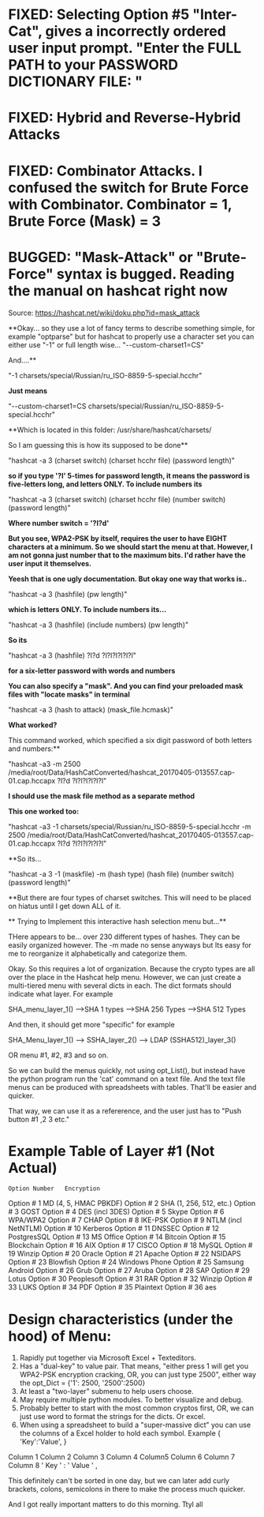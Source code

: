 # FIXED: Selecting Option #5 "Inter-Cat", gives a incorrectly ordered user input prompt. "Enter the FULL PATH to your PASSWORD DICTIONARY FILE: "

# FIXED: Hybrid and Reverse-Hybrid Attacks

# FIXED: Combinator Attacks. I confused the switch for Brute Force with Combinator. Combinator = 1, Brute Force (Mask) = 3

# **BUGGED: "Mask-Attack" or "Brute-Force" syntax is bugged. Reading the manual on hashcat right now**

Source: https://hashcat.net/wiki/doku.php?id=mask_attack

**Okay... so they use a lot of fancy terms to describe something simple, for example "optparse" but for hashcat to properly use a character set you can either use "-1" or full length wise... "--custom-charset1=CS"

And....**

"-1 charsets/special/Russian/ru_ISO-8859-5-special.hcchr"

**Just means**

"--custom-charset1=CS charsets/special/Russian/ru_ISO-8859-5-special.hcchr"

**Which is located in this folder: /usr/share/hashcat/charsets/

So I am guessing this is how its supposed to be done**

"hashcat -a 3 (charset switch) (charset hcchr file) (password length)"

**so if you type '?l' 5-times for password length, it means the password is five-letters long, and letters ONLY. To include numbers its**

"hashcat -a 3 (charset switch) (charset hcchr file) (number switch) (password length)"

**Where number switch = '?l?d'**

**But you see, WPA2-PSK by itself, requires the user to have EIGHT characters at a minimum. So we should start the menu at that. However, I am not gonna just number that to the maximum bits. I'd rather have the user input it themselves.**

**Yeesh that is one ugly documentation. But okay one way that works is..**

"hashcat -a 3 (hashfile) (pw length)" 

**which is letters ONLY. To include numbers its...**

"hashcat -a 3 (hashfile) (include numbers) (pw length)"

**So its**

"hashcat -a 3 (hashfile) ?l?d ?l?l?l?l?l?l"

**for a six-letter password with words and numbers**

**You can also specify a "mask". And you can find your preloaded mask files with "locate masks" in terminal**

"hashcat -a 3 (hash to attack) (mask_file.hcmask)"


**What worked?**

This command worked, which specified a six digit password of both letters and numbers:**

"hashcat -a3 -m 2500 /media/root/Data/HashCatConverted/hashcat_20170405-013557.cap-01.cap.hccapx ?l?d ?l?l?l?l?l?l"

**I should use the mask file method as a separate method** 

**This one worked too:**

"hashcat -a3 -1 charsets/special/Russian/ru_ISO-8859-5-special.hcchr -m 2500 /media/root/Data/HashCatConverted/hashcat_20170405-013557.cap-01.cap.hccapx ?l?d ?l?l?l?l?l?l"

**So its...

"hashcat -a 3 -1 (maskfile) -m (hash type) (hash file) (number switch) (password length)"

**But there are four types of charset switches. This will need to be placed on hiatus until I get down ALL of it.

** Trying to Implement this interactive hash selection menu but...** 

THere appears to be... over 230 different types of hashes. They can be easily organized however. The -m made no sense anyways but Its easy for me to reorganize it alphabetically and categorize them.

Okay. So this requires a lot of organization. Because the crypto types are all over the place in the Hashcat help menu. However, we can just create a multi-tiered menu with several dicts in each. The dict formats should indicate what layer. For example

SHA_menu_layer_1()
-->SHA 1 types
-->SHA 256 Types
-->SHA 512 Types

And then, it should get more "specific"
 for example
 
 SHA_Menu_layer_1() --> SSHA_layer_2() --> LDAP (SSHA512)_layer_3()

OR menu #1, #2, #3 and so on.

So we can build the menus quickly, not using opt_List(), but instead have the python program run the 'cat' command on a text file. And the text file menus can be produced with spreadsheets with tables. That'll be easier and quicker.

That way, we can use it as a refererence, and the user just has to "Push button #1 ,2 3 etc."

# **Example Table of Layer #1** (Not Actual)
	Option Number	Encryption
Option #	1	MD (4, 5, HMAC PBKDF)
Option #	2	SHA (1, 256, 512, etc.)
Option #	3	GOST
Option #	4	DES (incl 3DES)
Option #	5	Skype
Option #	6	WPA/WPA2
Option #	7	CHAP
Option #	8	IKE-PSK
Option #	9	NTLM (incl NetNTLM)
Option #	10	Kerberos
Option #	11	DNSSEC
Option #	12	PostgresSQL
Option #	13	MS Office
Option #	14	Bitcoin
Option #	15	Blockchain
Option #	16	AIX
Option #	17	CISCO
Option #	18	MySQL
Option #	19	Winzip
Option #	20	Oracle
Option #	21	Apache
Option #	22	NSIDAPS
Option #	23	Blowfish
Option #	24	Windows Phone
Option #	25	Samsung Android
Option #	26	Grub
Option #	27	Aruba
Option #	28	SAP
Option #	29	Lotus
Option #	30	Peoplesoft
Option #	31	RAR
Option #	32	Winzip
Option #	33	LUKS
Option #	34	PDF
Option #	35	Plaintext
Option #	36	aes

# Design characteristics (under the hood) of Menu:

1. Rapidly put together via Microsoft Excel + Texteditors.
2. Has a "dual-key" to value pair. That means, "either press 1 will get you WPA2-PSK encryption cracking, OR, you can just type 2500", either way the opt_Dict = {'1': 2500, '2500':2500}
3. At least a "two-layer" submenu to help users choose.
4. May require multiple python modules. To better visualize and debug. 
5. Probably better to start with the most common cryptos first, OR, we can just use word to format the strings for the dicts. Or excel. 
6. When using a spreadsheet to build a "super-massive dict" you can use the columns of a Excel holder to hold each symbol. Example
{
'Key':'Value',
}

Column 1 Column 2 Column 3 Column 4 Column5 Column 6 Column 7 Column 8
'	Key	'		:	'	Value	'	,


This definitely can't be sorted in one day, but we can later add curly brackets, colons, semicolons in there to make the process much quicker. 

And I got really important matters to do this morning. Ttyl all

